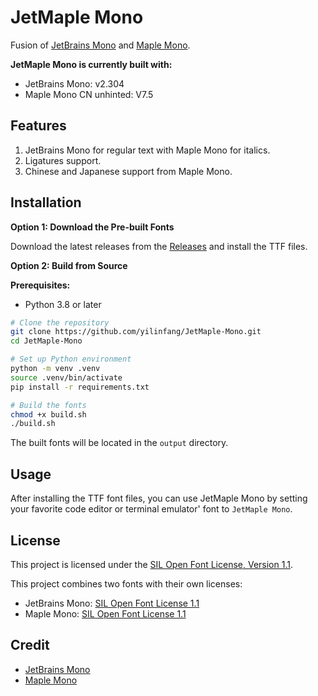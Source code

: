 # JetMaple Mono

Fusion of [JetBrains Mono](https://www.jetbrains.com/lp/mono/) and [Maple Mono](https://github.com/subframe7536/Maple-font).

**JetMaple Mono is currently built with:**

- JetBrains Mono: v2.304
- Maple Mono CN unhinted: V7.5

## Features

1. JetBrains Mono for regular text with Maple Mono for italics.
2. Ligatures support.
3. Chinese and Japanese support from Maple Mono.

## Installation

**Option 1: Download the Pre-built Fonts**

Download the latest releases from the [Releases](https://github.com/yilinfang/JetMaple-Mono/releases) and install the TTF files.

**Option 2: Build from Source**

**Prerequisites:**

- Python 3.8 or later

```bash
# Clone the repository
git clone https://github.com/yilinfang/JetMaple-Mono.git
cd JetMaple-Mono

# Set up Python environment
python -m venv .venv
source .venv/bin/activate
pip install -r requirements.txt

# Build the fonts
chmod +x build.sh
./build.sh
```

The built fonts will be located in the `output` directory.

## Usage

After installing the TTF font files, you can use JetMaple Mono by setting your favorite code editor or terminal emulator' font to `JetMaple Mono`.

## License

This project is licensed under the [SIL Open Font License, Version 1.1](OFL.txt).

This project combines two fonts with their own licenses:

- JetBrains Mono: [SIL Open Font License 1.1](https://github.com/JetBrains/JetBrainsMono/blob/master/OFL.txt)
- Maple Mono: [SIL Open Font License 1.1](https://github.com/subframe7536/maple-font/blob/variable/OFL.txt)

## Credit

- [JetBrains Mono](https://github.com/JetBrains/JetBrainsMono)
- [Maple Mono](https://github.com/subframe7536/Maple-font)
